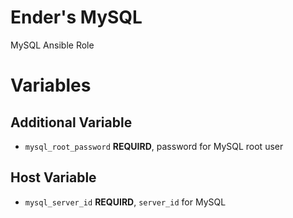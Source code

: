 # Ender's MySQL

MySQL Ansible Role

# Variables

## Additional Variable

- `mysql_root_password` **REQUIRD**, password for MySQL root user

## Host Variable

- `mysql_server_id` **REQUIRD**, `server_id` for MySQL